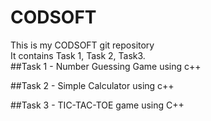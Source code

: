 # CODSOFT
This is my CODSOFT git repository
<br>
It contains Task 1, Task 2, Task3.
<br>
##Task 1 - Number Guessing Game using c++

##Task 2 - Simple Calculator using  c++

##Task 3 - TIC-TAC-TOE game using C++

